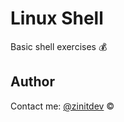 # Linux Shell

Basic shell exercises 💰

## Author

Contact me: [@zinitdev](https://github.com/zinitdev) &copy;